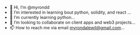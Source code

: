 - 👋 Hi, I’m @myrondd
- 👀 I’m interested in learning bout python, solidity, and react ...
- 🌱 I’m currently learning python...
- 💞️ I’m looking to collaborate on client apps and web3 projects...
- 📫 How to reach me via email myrondalewil@gmail.com...

<!---
myrondd/myrondd is a ✨ special ✨ repository because its `README.md` (this file) appears on your GitHub profile.
You can click the Preview link to take a look at your changes.
--->
